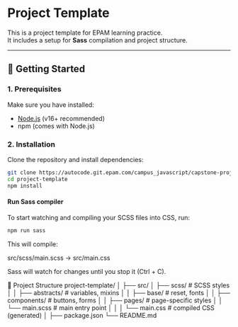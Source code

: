# Project Template

This is a project template for EPAM learning practice.  
It includes a setup for **Sass** compilation and project structure.

---

## 🚀 Getting Started

### 1. Prerequisites
Make sure you have installed:
- [Node.js](https://nodejs.org/) (v16+ recommended)
- npm (comes with Node.js)

### 2. Installation
Clone the repository and install dependencies:

```bash
git clone https://autocode.git.epam.com/campus_javascript/capstone-project/project-template.git
cd project-template
npm install
```

#### Run Sass compiler

To start watching and compiling your SCSS files into CSS, run:

```bash 
npm run sass
```

This will compile:

src/scss/main.scss → src/main.css

Sass will watch for changes until you stop it (Ctrl + C).

📂 Project Structure
project-template/
│
├── src/
│   ├── scss/           # SCSS styles
│   │   ├── abstracts/  # variables, mixins
│   │   ├── base/       # reset, fonts
│   │   ├── components/ # buttons, forms
│   │   ├── pages/      # page-specific styles
│   │   └── main.scss   # main entry point
│   │
│   └── main.css        # compiled CSS (generated)
│
├── package.json
└── README.md